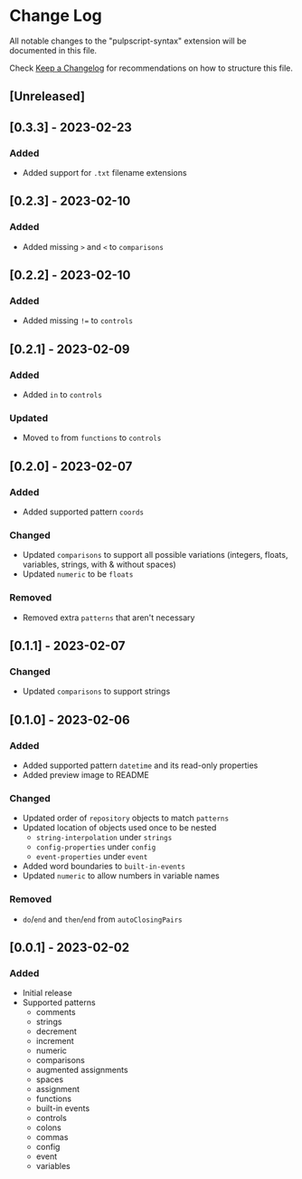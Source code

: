 # Change Log

All notable changes to the "pulpscript-syntax" extension will be documented in this file.

Check [Keep a Changelog](http://keepachangelog.com/) for recommendations on how to structure this file.

## [Unreleased]

## [0.3.3] - 2023-02-23

### Added

- Added support for `.txt` filename extensions

## [0.2.3] - 2023-02-10

### Added

- Added missing `>` and `<` to `comparisons`

## [0.2.2] - 2023-02-10

### Added

- Added missing `!=` to `controls`

## [0.2.1] - 2023-02-09

### Added

- Added `in` to `controls`

### Updated

- Moved `to` from `functions` to `controls`

## [0.2.0] - 2023-02-07

### Added

- Added supported pattern `coords`

### Changed

- Updated `comparisons` to support all possible variations (integers, floats, variables, strings, with & without spaces)
- Updated `numeric` to be `floats`

### Removed

- Removed extra `patterns` that aren't necessary

## [0.1.1] - 2023-02-07

### Changed

- Updated `comparisons` to support strings

## [0.1.0] - 2023-02-06

### Added

- Added supported pattern `datetime` and its read-only properties
- Added preview image to README

### Changed

- Updated order of `repository` objects to match `patterns`
- Updated location of objects used once to be nested
  - `string-interpolation` under `strings`
  - `config-properties` under `config`
  - `event-properties` under `event`
- Added word boundaries to `built-in-events`
- Updated `numeric` to allow numbers in variable names

### Removed

- `do`/`end` and `then`/`end` from `autoClosingPairs`

## [0.0.1] - 2023-02-02

### Added

- Initial release
- Supported patterns
  - comments
  - strings
  - decrement
  - increment
  - numeric
  - comparisons
  - augmented assignments
  - spaces
  - assignment
  - functions
  - built-in events
  - controls
  - colons
  - commas
  - config
  - event
  - variables

